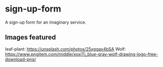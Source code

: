 # sign-up-form
A sign-up form for an imaginary service.


## Images featured

leaf-plant: https://unsplash.com/photos/25xggax4bSA
Wolf: https://www.pngitem.com/middle/xoxiTi_blue-gray-wolf-drawing-logo-free-download-png/